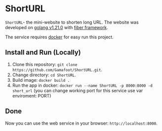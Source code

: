 # ShortURL
`ShortURL`- the mini-website to shorten long URL. The website was developed on [golang v1.21.0](https://go.dev/dl/) with [fiber framework](https://docs.gofiber.io).

The service requires [docker](https://www.docker.com) for easy run this project.

## Install and Run (Locally)
1) Clone this repository: `git clone https://github.com/Gamafoot/ShortURL.git`.
2) Change directory: `cd ShortURL`.
3) Build image: `docker build .`
4) Run the app in docker:  `docker run --name ShortURL -p 8000:8000 -d short_url` (you can change working port for this service use var enviroment: PORT)

## Done
Now you can use the web service in your browser: `http://localhost:8000`.
